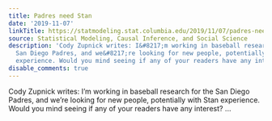 ```yaml
---
title: Padres need Stan
date: '2019-11-07'
linkTitle: https://statmodeling.stat.columbia.edu/2019/11/07/padres-need-stan/
source: Statistical Modeling, Causal Inference, and Social Science
description: 'Cody Zupnick writes: I&#8217;m working in baseball research for the
  San Diego Padres, and we&#8217;re looking for new people, potentially with Stan
  experience. Would you mind seeing if any of your readers have any interest? ...'
disable_comments: true
---
```

Cody Zupnick writes: I&#8217;m working in baseball research for the San Diego Padres, and we&#8217;re looking for new people, potentially with Stan experience. Would you mind seeing if any of your readers have any interest? ...